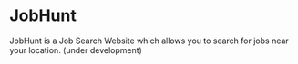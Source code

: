 # JobHunt
JobHunt is a Job Search Website which allows you to search for jobs near your location. (under development)
